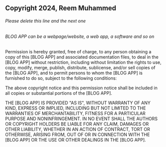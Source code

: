 ## Copyright 2024, Reem Muhammed

###### Please delete this line and the next one

###### BLOG APP can be a webpage/website, a web app, a software and so on

Permission is hereby granted, free of charge, to any person obtaining a copy of this [BLOG APP] and associated documentation files, to deal in the [BLOG APP] without restriction, including without limitation the rights to use, copy, modify, merge, publish, distribute, sublicense, and/or sell copies of the [BLOG APP], and to permit persons to whom the [BLOG APP] is furnished to do so, subject to the following conditions:

The above copyright notice and this permission notice shall be included in all copies or substantial portions of the [BLOG APP].

THE [BLOG APP] IS PROVIDED "AS IS", WITHOUT WARRANTY OF ANY KIND, EXPRESS OR IMPLIED, INCLUDING BUT NOT LIMITED TO THE WARRANTIES OF MERCHANTABILITY, FITNESS FOR A PARTICULAR PURPOSE AND NONINFRINGEMENT. IN NO EVENT SHALL THE AUTHORS OR COPYRIGHT HOLDERS BE LIABLE FOR ANY CLAIM, DAMAGES OR OTHER LIABILITY, WHETHER IN AN ACTION OF CONTRACT, TORT OR OTHERWISE, ARISING FROM, OUT OF OR IN CONNECTION WITH THE [BLOG APP] OR THE USE OR OTHER DEALINGS IN THE [BLOG APP].
